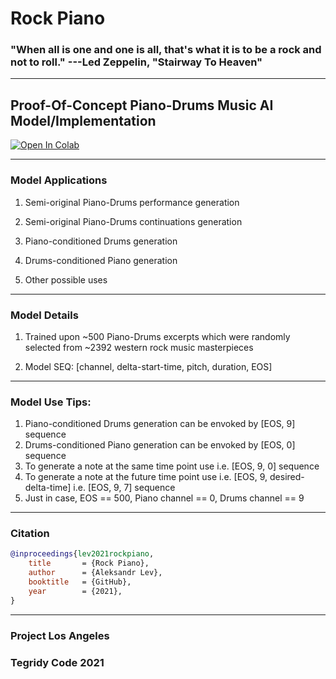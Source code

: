 # Rock Piano

### "When all is one and one is all, that's what it is to be a rock and not to roll." ---Led Zeppelin, "Stairway To Heaven"

***

## Proof-Of-Concept Piano-Drums Music AI Model/Implementation

[![Open In Colab][colab-badge3]][colab-notebook3]

[colab-notebook3]: <https://colab.research.google.com/github/asigalov61/Rock-Piano/blob/main/Rock-Piano.ipynb>
[colab-badge3]: <https://colab.research.google.com/assets/colab-badge.svg>

***

### Model Applications

1) Semi-original Piano-Drums performance generation

2) Semi-original Piano-Drums continuations generation

3) Piano-conditioned Drums generation

4) Drums-conditioned Piano generation

5) Other possible uses

***

### Model Details

1) Trained upon ~500 Piano-Drums excerpts which were randomly selected from ~2392 western rock music masterpieces

2) Model SEQ: [channel, delta-start-time, pitch, duration, EOS]

***

### Model Use Tips:

1) Piano-conditioned Drums generation can be envoked by [EOS, 9] sequence
2) Drums-conditioned Piano generation can be envoked by [EOS, 0] sequence
3) To generate a note at the same time point use i.e. [EOS, 9, 0] sequence
4) To generate a note at the future time point use i.e. [EOS, 9, desired-delta-time] i.e. [EOS, 9, 7] sequence
5) Just in case, EOS == 500, Piano channel == 0, Drums channel == 9

***

### Citation

```bibtex
@inproceedings{lev2021rockpiano,
    title       = {Rock Piano},
    author      = {Aleksandr Lev},
    booktitle   = {GitHub},
    year        = {2021},
}
```

***

### Project Los Angeles

### Tegridy Code 2021

